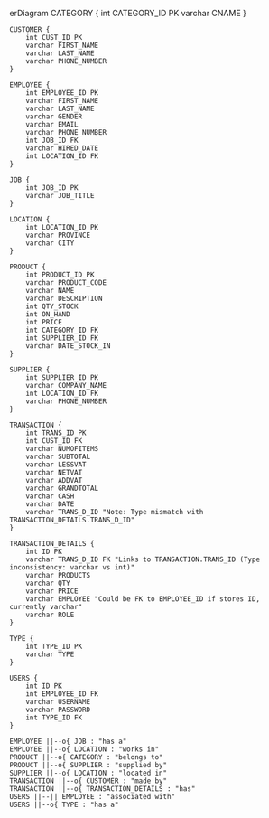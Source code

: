 erDiagram
    CATEGORY {
        int CATEGORY_ID PK
        varchar CNAME
    }

    CUSTOMER {
        int CUST_ID PK
        varchar FIRST_NAME
        varchar LAST_NAME
        varchar PHONE_NUMBER
    }

    EMPLOYEE {
        int EMPLOYEE_ID PK
        varchar FIRST_NAME
        varchar LAST_NAME
        varchar GENDER
        varchar EMAIL
        varchar PHONE_NUMBER
        int JOB_ID FK
        varchar HIRED_DATE
        int LOCATION_ID FK
    }

    JOB {
        int JOB_ID PK
        varchar JOB_TITLE
    }

    LOCATION {
        int LOCATION_ID PK
        varchar PROVINCE
        varchar CITY
    }

    PRODUCT {
        int PRODUCT_ID PK
        varchar PRODUCT_CODE
        varchar NAME
        varchar DESCRIPTION
        int QTY_STOCK
        int ON_HAND
        int PRICE
        int CATEGORY_ID FK
        int SUPPLIER_ID FK
        varchar DATE_STOCK_IN
    }

    SUPPLIER {
        int SUPPLIER_ID PK
        varchar COMPANY_NAME
        int LOCATION_ID FK
        varchar PHONE_NUMBER
    }

    TRANSACTION {
        int TRANS_ID PK
        int CUST_ID FK
        varchar NUMOFITEMS
        varchar SUBTOTAL
        varchar LESSVAT
        varchar NETVAT
        varchar ADDVAT
        varchar GRANDTOTAL
        varchar CASH
        varchar DATE
        varchar TRANS_D_ID "Note: Type mismatch with TRANSACTION_DETAILS.TRANS_D_ID"
    }

    TRANSACTION_DETAILS {
        int ID PK
        varchar TRANS_D_ID FK "Links to TRANSACTION.TRANS_ID (Type inconsistency: varchar vs int)"
        varchar PRODUCTS
        varchar QTY
        varchar PRICE
        varchar EMPLOYEE "Could be FK to EMPLOYEE_ID if stores ID, currently varchar"
        varchar ROLE
    }

    TYPE {
        int TYPE_ID PK
        varchar TYPE
    }

    USERS {
        int ID PK
        int EMPLOYEE_ID FK
        varchar USERNAME
        varchar PASSWORD
        int TYPE_ID FK
    }

    EMPLOYEE ||--o{ JOB : "has a"
    EMPLOYEE ||--o{ LOCATION : "works in"
    PRODUCT ||--o{ CATEGORY : "belongs to"
    PRODUCT ||--o{ SUPPLIER : "supplied by"
    SUPPLIER ||--o{ LOCATION : "located in"
    TRANSACTION ||--o{ CUSTOMER : "made by"
    TRANSACTION ||--o{ TRANSACTION_DETAILS : "has"
    USERS ||--|| EMPLOYEE : "associated with"
    USERS ||--o{ TYPE : "has a"
